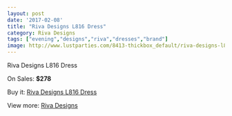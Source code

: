 ```yaml
---
layout: post
date: '2017-02-08'
title: "Riva Designs L816 Dress"
category: Riva Designs
tags: ["evening","designs","riva","dresses","brand"]
image: http://www.lustparties.com/8413-thickbox_default/riva-designs-l816-dress.jpg
---
```

Riva Designs L816 Dress

On Sales: **$278**
<a href="https://www.lustparties.com/en/riva-designs/2848-riva-designs-l816-dress.html"><amp-img layout="responsive" width="600" height="600" src="//www.lustparties.com/8413-thickbox_default/riva-designs-l816-dress.jpg" alt="Riva Designs L816 Dress 0" /></a>
<a href="https://www.lustparties.com/en/riva-designs/2848-riva-designs-l816-dress.html"><amp-img layout="responsive" width="600" height="600" src="//www.lustparties.com/8414-thickbox_default/riva-designs-l816-dress.jpg" alt="Riva Designs L816 Dress 1" /></a>

Buy it: [Riva Designs L816 Dress](https://www.lustparties.com/en/riva-designs/2848-riva-designs-l816-dress.html "Riva Designs L816 Dress")

View more: [Riva Designs](https://www.lustparties.com/en/6-riva-designs "Riva Designs")